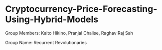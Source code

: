 # Cryptocurrency-Price-Forecasting-Using-Hybrid-Models
Group Members: Kaito Hikino, Pranjal Chalise, Raghav Raj Sah

Group Name: Recurrent Revolutionaries
